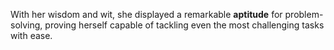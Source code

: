 With her wisdom and wit, she displayed a remarkable **aptitude** for problem-solving, proving herself capable of tackling even the most challenging tasks with ease.
